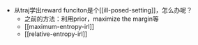 - 从traj学出reward funciton是个[[ill-posed-setting]]，怎么办呢？
  - 之前的方法：利用prior，maximize the margin等
  - [[maximum-entropy-irl]]
  - [[relative-entropy-irl]]